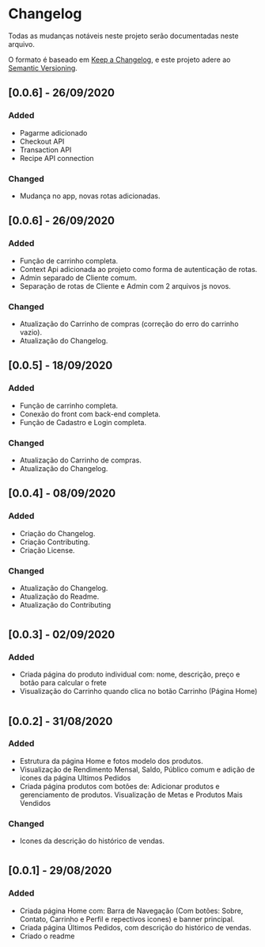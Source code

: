 # Changelog
Todas as mudanças notáveis neste projeto serão documentadas neste arquivo.

O formato é baseado em [Keep a Changelog](https://keepachangelog.com/en/1.0.0/),
e este projeto adere ao [Semantic Versioning](https://semver.org/spec/v2.0.0.html).


## [0.0.6] - 26/09/2020
### Added
- Pagarme adicionado
-   Checkout API
-   Transaction API
-   Recipe API connection

### Changed
- Mudança no app, novas rotas adicionadas.

## [0.0.6] - 26/09/2020
### Added
- Função de carrinho completa.
- Context Api adicionada ao projeto como forma de autenticação de rotas.
- Admin separado de Cliente comum.
- Separação de rotas de Cliente e Admin com 2 arquivos js novos.

### Changed
- Atualização do Carrinho de compras (correção do erro do carrinho vazio).
- Atualização do Changelog.



## [0.0.5] - 18/09/2020
### Added
- Função de carrinho completa.
- Conexão do front com back-end completa.
- Função de Cadastro e Login completa.

### Changed
- Atualização do Carrinho de compras.
- Atualização do Changelog.



## [0.0.4] - 08/09/2020
### Added
- Criação do Changelog.
- Criação Contributing.
- Criação License.

### Changed
- Atualização do Changelog.
- Atualização do Readme.
- Atualização do Contributing


#

## [0.0.3] - 02/09/2020
### Added
- Criada página do produto individual com: nome, descrição, preço e botão para calcular o frete
- Visualização do Carrinho quando clica no botão Carrinho (Página Home)

#

## [0.0.2] - 31/08/2020
### Added
- Estrutura da página Home e fotos modelo dos produtos.
- Visualização de Rendimento Mensal, Saldo, Público comum e adição de icones da página Ultimos Pedidos
- Criada página produtos com botôes de: Adicionar produtos e gerenciamento de produtos. Visualização de Metas e Produtos Mais Vendidos

### Changed
- Icones da descrição do histórico de vendas.

#

## [0.0.1] - 29/08/2020
### Added
- Criada página Home com: Barra de Navegação (Com botões: Sobre, Contato, Carrinho e Perfil e repectivos icones) e banner principal.
- Criada página Últimos Pedidos, com descrição do histórico de vendas.
- Criado o readme

#

<!--

[MODELO BASE - KEEP A CHANGELOG]

## [0.0.0] - 01/01/2020
### Added (Adicionado) 
- Para novos recursos.

### Changed (Alterado / Modificado)
- Para alterações em recursos existentes.

### Deprecated (Obsoleto)
- Para recursos que serão removidos nas próximas versões.

### Removed (Removido)
- Para recursos removidos nesta versão.

### Fixed (Corrigido)
- Para qualquer correção de bug.

### Security (Segurança)
- Em caso de vulnerabilidades.

#

-->